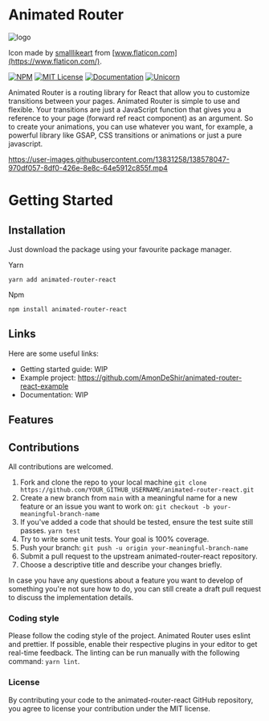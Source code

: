 # Animated Router

![logo](https://user-images.githubusercontent.com/13831258/138579149-42405ed8-733a-4f23-a03e-0a896890f3f2.png)

Icon made by [smalllikeart](https://www.flaticon.com/authors/smalllikeart) from [www.flaticon.com](https://www.flaticon.com/).

[![NPM](https://img.shields.io/npm/v/animated-router-react?style=for-the-badge)](https://www.npmjs.com/package/animated-router-react)
[![MIT License](https://img.shields.io/badge/license-MIT-blue.svg?style=for-the-badge)](https://github.com/AmonDeShir/animated-router-react/blob/main/LICENSE)
[![Documentation](https://img.shields.io/badge/Documentation-WIP-brightgreen.svg?style=for-the-badge)]()
[![Unicorn](https://img.shields.io/badge/unicorn-approved-ff69b4?style=for-the-badge)](https://www.youtube.com/watch?v=9auOCbH5Ns4)

Animated Router is a routing library for React that allow you to customize transitions between your pages. Animated Router is simple to use and flexible. Your transitions are just a JavaScript function that gives you a reference to your page (forward ref react component) as an argument. 
So to create your animations, you can use whatever you want, for example, a powerful library like GSAP, CSS transitions or animations or just a pure javascript.

https://user-images.githubusercontent.com/13831258/138578047-970df057-8df0-426e-8e8c-64e5912c855f.mp4
# Getting Started

## Installation
Just download the package using your favourite package manager.

Yarn
```
yarn add animated-router-react
```
Npm 
```
npm install animated-router-react
```

## Links
Here are some useful  links:
- Getting started guide: WIP
- Example project: https://github.com/AmonDeShir/animated-router-react-example
- Documentation: WIP

## Features


## Contributions
All contributions are welcomed.

1. Fork and clone the repo to your local machine `git clone https://github.com/YOUR_GITHUB_USERNAME/animated-router-react.git`
2. Create a new branch from `main` with a meaningful name for a new feature or an issue you want to work on: `git checkout -b your-meaningful-branch-name`
3. If you've added a code that should be tested, ensure the test suite still passes. `yarn test`
4. Try to write some unit tests. Your goal is 100% coverage.
5. Push your branch: `git push -u origin your-meaningful-branch-name`
6. Submit a pull request to the upstream animated-router-react repository.
7. Choose a descriptive title and describe your changes briefly.

In case you have any questions about a feature you want to develop of something you're not sure how to do, you can still create a draft pull request to discuss the implementation details.

### Coding style
Please follow the coding style of the project. Animated Router uses eslint and prettier. If possible, enable their respective plugins in your editor to get real-time feedback. The linting can be run manually with the following command: `yarn lint`.

### License
By contributing your code to the animated-router-react GitHub repository, you agree to license your contribution under the MIT license.
